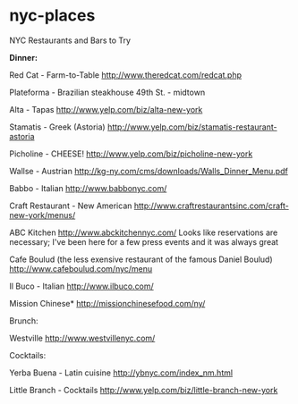 nyc-places
==========

NYC Restaurants and Bars to Try

<strong>Dinner:</strong>

Red Cat - Farm-to-Table 
http://www.theredcat.com/redcat.php

Plateforma - Brazilian steakhouse 
49th St. - midtown

Alta - Tapas
http://www.yelp.com/biz/alta-new-york

Stamatis - Greek (Astoria)
http://www.yelp.com/biz/stamatis-restaurant-astoria

Picholine - CHEESE! 
http://www.yelp.com/biz/picholine-new-york

Wallse - Austrian
http://kg-ny.com/cms/downloads/Walls_Dinner_Menu.pdf

Babbo - Italian 
http://www.babbonyc.com/

Craft Restaurant - New American
http://www.craftrestaurantsinc.com/craft-new-york/menus/

ABC Kitchen
http://www.abckitchennyc.com/
Looks like reservations are necessary; I've been here for a few press events and it was always great

Cafe Boulud (the less exensive restaurant of the famous Daniel Boulud)
http://www.cafeboulud.com/nyc/menu

Il Buco - Italian
http://www.ilbuco.com/

Mission Chinese*
http://missionchinesefood.com/ny/


Brunch:

Westville 
http://www.westvillenyc.com/

Cocktails:

Yerba Buena - Latin cuisine 
http://ybnyc.com/index_nm.html

Little Branch - Cocktails
http://www.yelp.com/biz/little-branch-new-york


